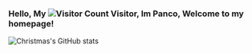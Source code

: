 ### Hello, My ![Visitor Count](https://profile-counter.glitch.me/Christmas/count.svg) Visitor, Im Panco, Welcome to my homepage!

![Christmas's GitHub stats](https://github-readme-stats.vercel.app/api?username=panco95&show_icons=true&theme=tokyonight)
